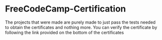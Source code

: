 # FreeCodeCamp-Certification
The projects that were made are purely made to just pass the tests needed to obtain the certificates and nothing more.
You can verify the certificate by following the link provided on the bottom of the certificates
